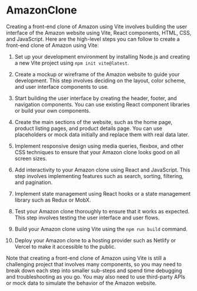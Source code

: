 # AmazonClone

Creating a front-end clone of Amazon using Vite involves building the user interface of the Amazon website using Vite, React components, HTML, CSS, and JavaScript. Here are the high-level steps you can follow to create a front-end clone of Amazon using Vite:

1. Set up your development environment by installing Node.js and creating a new Vite project using `npm init vite@latest`.

2. Create a mockup or wireframe of the Amazon website to guide your development. This step involves deciding on the layout, color scheme, and user interface components to use.

3. Start building the user interface by creating the header, footer, and navigation components. You can use existing React component libraries or build your own components.

4. Create the main sections of the website, such as the home page, product listing pages, and product details page. You can use placeholders or mock data initially and replace them with real data later.

5. Implement responsive design using media queries, flexbox, and other CSS techniques to ensure that your Amazon clone looks good on all screen sizes.

6. Add interactivity to your Amazon clone using React and JavaScript. This step involves implementing features such as search, sorting, filtering, and pagination.

7. Implement state management using React hooks or a state management library such as Redux or MobX.

8. Test your Amazon clone thoroughly to ensure that it works as expected. This step involves testing the user interface and user flows.

9. Build your Amazon clone using Vite using the `npm run build` command.

10. Deploy your Amazon clone to a hosting provider such as Netlify or Vercel to make it accessible to the public.

Note that creating a front-end clone of Amazon using Vite is still a challenging project that involves many components, so you may need to break down each step into smaller sub-steps and spend time debugging and troubleshooting as you go. You may also need to use third-party APIs or mock data to simulate the behavior of the Amazon website.




